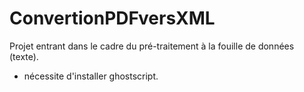 # ConvertionPDFversXML

Projet entrant dans le cadre du pré-traitement à la fouille de données (texte).

- nécessite d'installer ghostscript.
